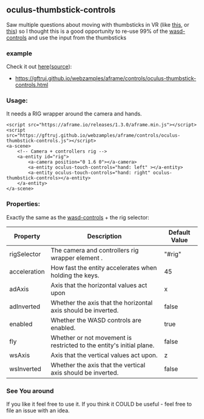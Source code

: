 ## oculus-thumbstick-controls

Saw multiple questions about moving with thumbsticks in VR 
(like [this](https://stackoverflow.com/questions/71131300/cant-move-camera-in-a-frame-with-oculus-quest-2), 
or [this](https://stackoverflow.com/questions/70970650/how-can-i-control-a-frame-movement-with-oculus-quests-trackpad)) so I thought this is a good opportunity to re-use 99% 
of the [wasd-controls](https://aframe.io/docs/1.3.0/components/wasd-controls.html) and use the input from the thumbsticks

### example

Check it out [here](https://gftruj.github.io/webzamples/aframe/controls/oculus-thumbstick-controls.html)([source](https://github.com/gftruj/webzamples/blob/master/aframe/controls/oculus-thumbstick-controls.html)):
- https://gftruj.github.io/webzamples/aframe/controls/oculus-thumbstick-controls.html

### Usage:

It needs a RIG wrapper around the camera and hands.

    <script src="https://aframe.io/releases/1.3.0/aframe.min.js"></script>
    <script src="https://gftruj.github.io/webzamples/aframe/controls/oculus-thumbstick-controls.js"></script>
    <a-scene>
        <!-- Camera + controllers rig -->
        <a-entity id="rig">
            <a-camera position="0 1.6 0"></a-camera>
            <a-entity oculus-touch-controls="hand: left" ></a-entity>
            <a-entity oculus-touch-controls="hand: right" oculus-thumbstick-controls></a-entity>
        </a-entity>
    </a-scene>

### Properties:

Exactly the same as the [wasd-controls](https://aframe.io/docs/1.3.0/components/wasd-controls.html) + the rig selector:

| Property     | Description                                                              | Default Value |
|--------------|--------------------------------------------------------------------------|---------------|
| rigSelector  | The camera and controllers rig wrapper element       .                   | "#rig"        |
| acceleration | How fast the entity accelerates when holding the keys.                   | 45            |
| adAxis       | Axis that the horizontal values act upon                                 | x             |
| adInverted   | Whether the axis that the horizontal axis should be inverted.            | false         |
| enabled      | Whether the WASD controls are enabled.                                   | true          |
| fly          | Whether or not movement is restricted to the entity's initial plane.     | false         |
| wsAxis       | Axis that the vertical values act upon.                                  | z             |
| wsInverted   | Whether the axis that the vertical axis should be inverted.              | false         |

### See You around

If you like it feel free to use it. If you think it COULD be useful - feel free to file an issue with an idea.

